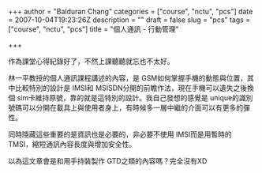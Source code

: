 +++
author = "Balduran Chang"
categories = ["course", "nctu", "pcs"]
date = 2007-10-04T19:23:26Z
description = ""
draft = false
slug = "pcs"
tags = ["course", "nctu", "pcs"]
title = "個人通訊 - 行動管理"

+++


作為課堂心得紀錄好了，不然上課聽聽就忘也不太好。

林一平教授的個人通訊課程講述的內容，是 GSM如何掌握手機的動態與位置，其中比較特別的設計是 IMSI和 MSISDN分開的前瞻作法，現在手機可以遺失之後換個 sim卡維持原號，靠的就是這特別的設計。我自己發想的感覺是 unique的識別號碼可以分開在載具上與使用者身上，有時候多一層中繼的介面可以有更多的彈性。

同時隱藏這些重要的是資訊也是必要的，非必要不使用 IMSI而是用暫時的 TMSI，縮短通訊內容長度與增加安全性。

以為這文章會是和用手持裝製作 GTD之類的內容嗎？完全沒有XD

